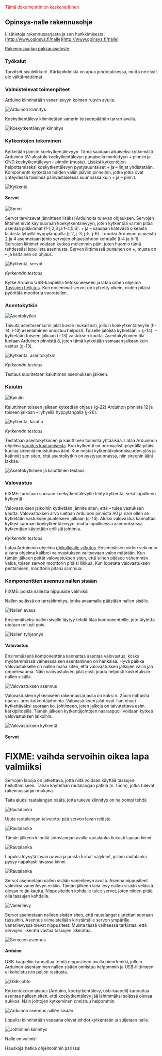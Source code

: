 <font color='red'>Tämä dokumenttin on keskeneräinen</font>

## Opinsys-nalle rakennusohje

Lisätietoja rakennussarjasta ja sen hankkimisesta: [http://www.opinsys.fi/nalle](http://www.opinsys.fi/nalle)

[Rakennussarjan pakkausseloste](ohjeet/pakkausseloste)

### Työkalut

Tarvitset sivuleikkurit. Kärkipihdeistä on apua johdotuksessa, mutta ne eivät ole välttämättömät.

### Valmistelevat toimenpiteet

Arduino kiinnitetään vanerilevyyn kolmen ruuvin avulla.

![Arduinon kiinnitys](kuvat/arvuinon_kiinnitys_ruuveilla.jpg)

Koekytkentälevy kiinnitetään vanerin toiseenpäähän tarran avulla.

![Koekytkentälevyn kiinnitys](kuvat/koekytkentalevyn_kiinnitys.jpg)

### Kytkentöjen tekeminen

Kytketään jännite koekytkentälevyyn. Tämä saadaan aikaiseksi kytkemällä Arduinon 5V-ulostulo koekytkentälevyn punaisella merkittyyn + pinniin ja GND koekytkentälevyn – pinniin (musta). Lisäksi kytkentöjen helpottamiseksi koekytkentälevyn pystysuuntaiset + ja – linjat yhdistetään. Komponentit kytketään näiden väliin jääviin pinneihin, jotka jotka ovat yhteydessä toisiinsa päinvastaisessa suunnassa kuin + ja – pinnit.

![Kytkentä](kuvat/kytkenta_plus_miinus.jpg)

#### Servot

![Servo](kuvat/servo.jpg)

Servot tarvitsevat jännitteen lisäksi Arduinolta tulevan ohjauksen. Servojen liittimet eivät käy suoraan koekytkentälevyyn, joten kytkentää varten pitää asentaa piikkirimat (f-1,2,3 ja f-4,5,6).  + ja – saadaan kätevästi oikeasta laidasta lyhyillä hyppylangoilla (j-2, j-3, j-5, j-6). Lopuksi Arduinon pinneistä 2 ja 4 asennetaan johto servojen ohjausjohdon kohdalle (i-4 ja h-1). Servojen liittimet voidaan kytkeä molemmin päin, joten huomio tämä tehdessäsi lopullista asennusta. Servon liittimessä punainen on +, musta on – ja keltainen on ohjaus.

![Kytkentä, servot](kuvat/kytkenta_servot.jpg)

*Kytkennän testaus*

Kytke Arduino USB-kaapelilla tietokoneeseen ja lataa siihen ohjelma [Tassujen heilutus](tassujen_heilutus/tassujen_heilutus.ino). Kun molemmat servot on kytketty oikein, niiden pitäisi pyörittää moottoria vuorotellen.

### Asentokytkin

![Asentokytkin](kuvat/asentokytkin.jpg)

Taivuta asentosensorin jalat kuvan mukaisesti, jolloin koekytkentälevylle (h-14, i-13) asentaminen onnistuu helposti. Toiselle jaloista kytketään + (j-14). – kytketään toiseen jalkaan (j-13) vastuksen kautta. Asentokytkimen tila luetaan Arduinon pinnistä 8, joten tämä kytketään samaaan jalkaan kuin vastus (g-13).

![Kytkentä, asentokytkin](kuvat/kytkenta_asentokytkin.jpg)

*Kytkennän testaus*

Testaus suoritetaan kaiuttimen asennuksen jälkeen.

### Kaiutin

![Kaiutin](kuvat/kaiutin.jpg)

Kaiuttimen toiseen jalkaan kytketään ohjaus (g-22) Arduinon pinnistä 12 ja toiseen jalkaan – lyhyellä hyppylangalla (j-26).

![Kytkentä, kaiutin](kuvat/kytkenta_kaiutin.jpg)

*Kytkennän testaus*

Testataan asentokytkimen ja kaiuttimen toiminta yhtäaikaa. Lataa Arduinoon ohjelma [varoitus kaatumisesta](varoitus_kaatumisesta/varoitus_kaatumisesta.ino). Kun kytkentä on normaalisti pöydällä pitäisi kuulua sireeniä muistuttava ääni. Kun nostat kytkentäkokonaisuuden ylös ja käännät sen siten, että asentokytkin on pystysuunnassa, niin sireenin ääni lakkaa.

![Asentokytkimen ja kaiuttimen testaus](kuvat/asentokytkin_kaiutin_testaus.jpg)

### Valovastus

FIXME: tarvitaan suoraan koekytkentälevylle tehty kytkentä, sekä lopullinen kytkentä

Valovastuksen jalkoihin kytketään jännite siten, että – tulee vastuksen kautta. Valovastuksen arvo luetaan Arduinon pinnistä A0 ja näin ollen se kytketään vastuksen puoleiseen jalkaan (c-14). Aluksi valovastus kannattaa kytkeä suoraan koekytkentälevyyn, mutta lopullisessa asennuksessa kytkentään käytetään erillisiä johtimia.

*Kytkennän testaus*

Lataa Arduinoon ohjelma [ohikulkijalle vilkutus](ohikulkijalle_vilkutus/ohikulkijalle_vilkutus.ino). Ensimmäisen viiden sekunnin aikana ohjelma kalibroi valovastuksen valitsevaan valon määrään. Kun tämän jälkeen peität valovastuksen siten, että siihen pääsee vähemmän valoa, toisen servon moottorin pitäisi liikkua. Kun lopetata valovastuksen peittämisen, moottorin pitäisi sammua.

### Komponenttien asennus nallen sisään

FIXME: poista nallesta nippuside valmiiksi

Nallen selässä on tarrakiinnitys, jonka avaamalla päästään nallen sisälle.

![Nallen avaus](kuvat/nalle_auki.jpg)

Ensimmäiseksi nallen sisälle täytyy tehdä tilaa komponenteille, jote täytettä otetaan reilusti pois.

![Nallen tyhjennys](kuvat/nallen_tyhjennys.jpg)

#### Valovastus

Ensimmäisenä komponenttina kannattaa asentaa valovastus, koska myöhemmässä vaiheessa sen asentaminen on hankalaa. Hyvä paikka valovastukselle on nallen maha siten, että valovastuksen jalkojen väliin jää ompelesauma. Näin valovastuksen jalat eivät joudu helposti kosketuksiin nallen sisällä.

![Valovastuksen asennus](kuvat/valovastuksen_asennus.jpg)

Valovastusten kytkemiseen rakennussarjassa on kaksi  n. 25cm mittaista naaras-uros kytkentäjohdinta. Valovastuksen jalat ovat liian ohuet kytkettäväksi suoraan ko. johtimeen, joten jalkoja on taivutettava esim. kärkipihdeillä. Tämän jälkeen kytkentäjohtojen naaraspuoli voidaan kytkeä valovastuksen jalkoihin.

![Valovastuksen kytkentä](kuvat/valovastuksen_kytkenta.jpg)

#### Servot

# FIXME: vaihda servoihin oikea lapa valmiiksi

Servojen lapoja on jatkettava, jotta niitä voidaan käyttää tassujen heiluttamiseen. Tähän käytetään rautalangan pätkiä (n. 15cm), jotka tulevat rakennussarjan mukana.

Taita aluksi rautalangan päätä, jotta tukeva kiinnitys on helpompi tehdä

![Rautalanka](kuvat/taivutettu_rautalanka.jpg)

Ujuta rautalangan taivutettu pää servon lavan reiästä.

![Rautalanka](kuvat/taivutettu_rautalanka_servo.jpg)

Tämän jälkeen kiinnitä sidoslangan avulla rautalanka tiukasti lapaan kiinni

![Rautalanka](kuvat/rautalangan_sitominen.jpg)

Lopuksi löysytä lavan ruuvia ja poista turhat välykset, jolloin rautalanka pysyy napakasti lavassa kiinni.

![Rautalanka](kuvat/rautalanka_lavan_valysten_poisto.jpg)

Servot asennetaan nallen sisään vanerilevyn avulla. Asenna nippusiteet valmiiksi vanerilevyn reikiin. Tämän jälkeen laita levy nallen sisään selässä olevan reiän kautta. Nippusiteiden kohdalle tulee servot, joten niiden pitää olla tassujen kohdalla.

![Vanerilevy](kuvat/vanerilevyn_asennus_nalleen.jpg)

Servot asennetaan nalleen sisään siten, että rautalangat ujutettan suoraan tassuihin. Asennus viimeistellään kiristämälle servon ympärille vanerilevyssä olevat nippusiteet. Muista tässä vaiheessa tarkistaa, että servojen liikerata vastaa tassujen liikerataa.

![Servojen asennus](kuvat/servojen_asennus_nalleen.jpg)

#### Arduino

USB-kaapeliin kannattaa tehdä nippusiteen avulla pieni lenkki, jolloin Arduinon asentaminen nallen sisään onnistuu helpommin ja USB-liittimeen ei kohdistu niin paljon rasitusta.

![USB-johto](kuvat/lenkki_usb_johtoon.jpg)

Kytkentäkokonaisuus (Arduino, koekytkentälevy, usb-kaapeli) kannattaa asentaa nalleen siten, että koekytkentälevy jää lähimmäksi selässä olevaa aukkoa. Näin johtojen kytkeminen onnistuu helpommin.

![Arduinon asennus nallen sisään](kuvat/arduinon_asennus_nallen_sisaan.jpg)

Lopuksi kiinnitetään vapaana olevat johdot kytkentään ja suljetaan nalle.

![Johtimien kiinnitys](kuvat/johtimien_kiinnitys.jpg)

Nalle on valmis!

Hauskoja hetkiä ohjelmoinnin parissa!
